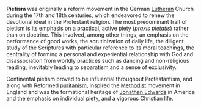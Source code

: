 **Pietism** was originally a reform movement in the German
[Lutheran](Lutheran "Lutheran") Church during the 17th and 18th
centuries, which endeavored to renew the devotional ideal in the
Protestant religion. The most predominant trait of pietism is its
emphasis on a practical, active piety (*praxis pietatis*) rather
than on doctrine. This involved, among other things, an emphasis on
the performance of good works, the scrutinization of daily life,
the diligent study of the Scriptures with particular reference to
its moral teachings, the centrality of forming a personal and
experiential relationship with God and disassociation from worldly
practices such as dancing and non-religious reading, inevitably
leading to separatism and a sense of exclusivity.

Continental pietism proved to be influential throughout
Protestantism, and along with Reformed
[puritanism](Puritanism "Puritanism"), inspired the
[Methodist](Methodist "Methodist") movement in England and was the
formational heritage of
[Jonathan Edwards](Jonathan_Edwards "Jonathan Edwards") in America
and the emphasis on individual piety, and a vigorous Christian
life.




